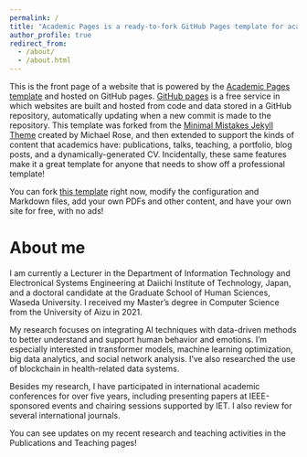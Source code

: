 ```yaml
---
permalink: /
title: "Academic Pages is a ready-to-fork GitHub Pages template for academic personal websites"
author_profile: true
redirect_from: 
  - /about/
  - /about.html
---
```


This is the front page of a website that is powered by the [Academic Pages template](https://github.com/academicpages/academicpages.github.io) and hosted on GitHub pages. [GitHub pages](https://pages.github.com) is a free service in which websites are built and hosted from code and data stored in a GitHub repository, automatically updating when a new commit is made to the repository. This template was forked from the [Minimal Mistakes Jekyll Theme](https://mmistakes.github.io/minimal-mistakes/) created by Michael Rose, and then extended to support the kinds of content that academics have: publications, talks, teaching, a portfolio, blog posts, and a dynamically-generated CV. Incidentally, these same features make it a great template for anyone that needs to show off a professional template!

 You can fork [this template](https://github.com/academicpages/academicpages.github.io) right now, modify the configuration and Markdown files, add your own PDFs and other content, and have your own site for free, with no ads!

About me
======
I am currently a Lecturer in the Department of Information Technology and Electronical Systems Engineering at Daiichi Institute of Technology, Japan, and a doctoral candidate at the Graduate School of Human Sciences, Waseda University. I received my Master’s degree in Computer Science from the University of Aizu in 2021.

My research focuses on integrating AI techniques with data-driven methods to better understand and support human behavior and emotions. I’m especially interested in transformer models, machine learning optimization, big data analytics, and social network analysis. I’ve also researched the use of blockchain in health-related data systems.

Besides my research, I have participated in international academic conferences for over five years, including presenting papers at IEEE-sponsored events and chairing sessions supported by IET. I also review for several international journals.

You can see updates on my recent research and teaching activities in the Publications and Teaching pages!




